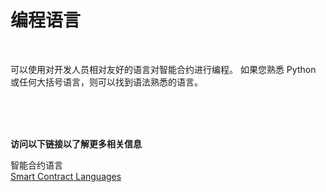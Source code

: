 # 编程语言

<br>

可以使用对开发人员相对友好的语言对智能合约进行编程。 如果您熟悉 Python 或任何大括号语言，则可以找到语法熟悉的语言。

<br>
<br>
<br>

**访问以下链接以了解更多相关信息**<br>

智能合约语言<br>
[Smart Contract Languages](https://ethereum.org/en/developers/docs/smart-contracts/languages/)



